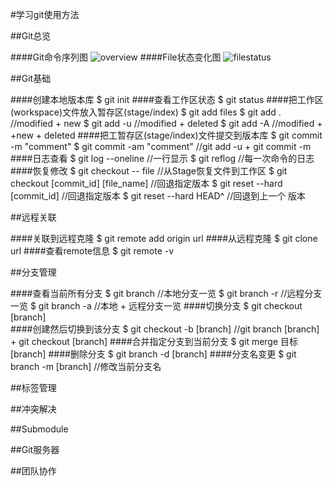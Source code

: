 #学习git使用方法

##Git总览

####Git命令序列图
![overview](http://assets.osteele.com/images/2008/git-transport.png)
####File状态变化图
![filestatus](https://git-scm.com/figures/18333fig0201-tn.png)


##Git基础

####创建本地版本库
	$ git init
####查看工作区状态
    $ git status
####把工作区(workspace)文件放入暂存区(stage/index)
    $ git add files 
    $ git add .         //modified + new
    $ git add -u        //modified + deleted
    $ git add -A        //modified + +new + deleted
####把工暂存区(stage/index)文件提交到版本库
    $ git commit -m "comment"
    $ git commit -am "comment" //git add -u + git commit -m
####日志查看
    $ git log --oneline     //一行显示
    $ git reflog            //每一次命令的日志
####恢复修改
    $ git checkout -- file                  //从Stage恢复文件到工作区
    $ git checkout [commit_id] [file_name]  //回退指定版本
    $ git reset --hard [commit_id]          //回退指定版本
    $ git reset --hard HEAD^                //回退到上一个 版本


##远程关联

####关联到远程克隆
    $ git remote add origin url
####从远程克隆
    $ git clone url
####查看remote信息
    $ git remote -v


##分支管理

####查看当前所有分支
    $ git branch        //本地分支一览
    $ git branch -r     //远程分支一览
    $ git branch -a     //本地 + 远程分支一览
####切换分支
    $ git checkout [branch]    
####创建然后切换到该分支
    $ git checkout -b [branch]   //git branch [branch] + git checkout [branch]
####合并指定分支到当前分支
    $ git merge 目标[branch]
####删除分支
    $ git branch -d [branch]
####分支名变更
    $ git branch -m [branch]     //修改当前分支名


##标签管理


##冲突解决


##Submodule


##Git服务器


##团队协作